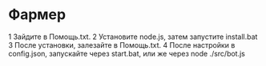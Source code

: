 # Фармер
1 Зайдите в Помощь.txt.
2 Установите node.js, затем запустите install.bat
3 После установки, залезайте в Помощь.txt.
4 После настройки в config.json, запускайте через start.bat, или же через node ./src/bot.js

